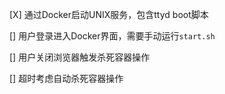 [X] 通过Docker启动UNIX服务，包含ttyd boot脚本

[] 用户登录进入Docker界面，需要手动运行`start.sh`

[] 用户关闭浏览器触发杀死容器操作

[] 超时考虑自动杀死容器操作